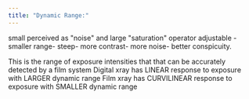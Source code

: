 ```yaml
---
title: "Dynamic Range:"
---
```

small perceived as &quot;noise&quot; and large &quot;saturation&quot;
operator adjustable
-smaller range- steep- more contrast- more noise- better conspicuity.

This is the range of exposure intensities that that can be accurately detected by a film system 
Digital xray has LINEAR response to exposure with LARGER dynamic range 
Film xray has CURVILINEAR response to exposure with SMALLER dynamic range

